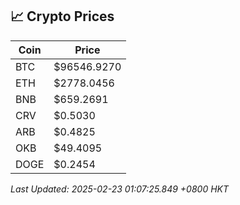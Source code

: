 ## 📈 Crypto Prices

| Coin | Price |
| ---- | ----- |
| BTC | $96546.9270 |
| ETH | $2778.0456 |
| BNB | $659.2691 |
| CRV | $0.5030 |
| ARB | $0.4825 |
| OKB | $49.4095 |
| DOGE | $0.2454 |

_Last Updated: 2025-02-23 01:07:25.849 +0800 HKT_